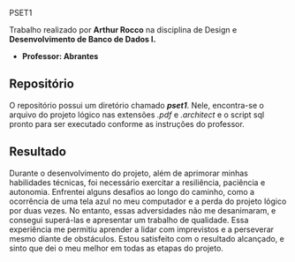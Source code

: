 PSET1 

Trabalho realizado por **Arthur Rocco** na disciplina de Design e **Desenvolvimento de Banco de Dados I.**
- **Professor: Abrantes**

## Repositório

O repositório possui um diretório chamado ***pset1***. Nele, encontra-se o arquivo do projeto lógico nas extensões *.pdf* e *.architect* e o script sql pronto para ser executado conforme as instruções do professor.

## Resultado

Durante o desenvolvimento do projeto, além de aprimorar minhas habilidades técnicas, foi necessário exercitar a resiliência, paciência e autonomia. Enfrentei alguns desafios ao longo do caminho, como a ocorrência de uma tela azul no meu computador e a perda do projeto lógico por duas vezes. No entanto, essas adversidades não me desanimaram, e consegui superá-las e apresentar um trabalho de qualidade. Essa experiência me permitiu aprender a lidar com imprevistos e a perseverar mesmo diante de obstáculos. Estou satisfeito com o resultado alcançado, e sinto que dei o meu melhor em todas as etapas do projeto.
